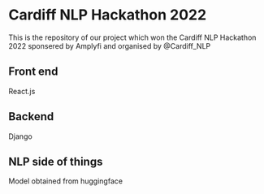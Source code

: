 # Cardiff NLP Hackathon 2022 
This is the repository of our project which won the Cardiff NLP Hackathon 2022 sponsered by Amplyfi and organised by @Cardiff_NLP 

## Front end
React.js

## Backend
Django 

## NLP side of things
Model obtained from huggingface

